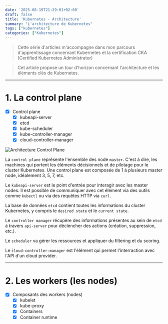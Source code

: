 ```yaml
---
date: '2025-08-19T21:29:01+02:00'
draft: false
title: 'Kubernetes - Architecture'
summary: "L'architecture de Kubernetes"
tags: ["kubernetes"]
categories: ["Kubernetes"]
---
```


> Cette série d'articles m'accompagne dans mon parcours d'apprentissage concernant Kubernetes et la certification CKA (Certified Kubernetes Administrator)

> Cet article propose un tour d'horizon concernant l'architecture et les éléments clés de Kubernetes.

---

# 1. La control plane

- [x] Control plane
    - [x] kubeapi-server
    - [x] etcd
    - [x] kube-scheduler
    - [x] kube-controller-manager
    - [x] cloud-controller-manager

![Architecture Control Plane](/images/architecture_control_plane.png)

La `control plane` représente l'ensemble des node `master`. C'est à dire, les machines qui portent les éléments décisionnels et de pilotage pour le cluster Kubernetes. Une control plane est composée de 1 à plusieurs master node, idéalement 3, 5, 7, etc.

Le `kubeapi-server` est le point d'entrée pour interagir avec les master nodes. Il est possible de communiquer avec cet élément via des outils comme `kubectl` ou via des requêtes HTTP via `curl`.

La base de données `etcd` contient toutes les informations du cluster Kubernetes, y compris le `desired state` et le `current state`.

Le `controller manager` récupère des informations présentes au sein de `etcd` à travers `api-server` pour déclencher des actions (création, suppression, etc.).

Le `scheduler` va gérer les ressources et appliquer du filtering et du scoring.

Le ̀`cloud-controller-manager` est l'élément qui permet l'interraction avec l'API d'un cloud provider.

---

# 2. Les workers (les nodes)

- [x] Composants des workers (nodes)
    - [x] kubelet
    - [x] kube-proxy
    - [x] Containers
    - [x] Container runtime